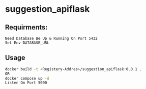 # suggestion_apiflask



## Requirments:
```
Need Database Be Up & Running On Port 5432
Set Env DATABASE_URL 
```
## Usage
```bash
docker build -t <Registery-Addres>/suggestion_apiflask:0.0.1 .
OR
docker compose up -d
Listen On Port 5000
```

